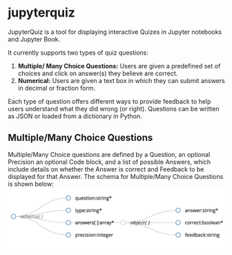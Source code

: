 # jupyterquiz
JupyterQuiz is a tool for displaying interactive Quizes in Jupyter notebooks and Jupyter Book.

It currently supports two types of quiz questions:
1. **Multiple/ Many Choice Questions:** Users are given a predefined set of choices and click on answer(s) they believe are correct.
2. **Numerical:** Users are given a text box in which they can submit answers in decimal or fraction form.

Each type of question offers different ways to provide feedback to help users understand what they did wrong (or right). Questions can be written as JSON or loaded from a dictionary in Python. 

## Multiple/Many Choice Questions

Multiple/Many Choice questions are defined by a Question, an optional Precision an optional Code block, and a list of possible Answers, which include details on whether the Answer is correct and Feedback to be displayed for that Answer. The schema for Multiple/Many Choice Questions is shown below:
  ![Schema for Multiple/Many Choice Questions in JupyterQuiz](schema/mc_schema.png)

